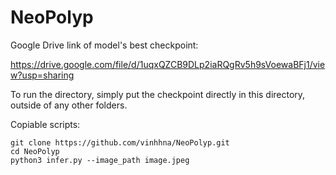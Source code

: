 # NeoPolyp
Google Drive link of model's best checkpoint: 

https://drive.google.com/file/d/1uqxQZCB9DLp2iaRQgRv5h9sVoewaBFj1/view?usp=sharing

To run the directory, simply put the checkpoint directly in this directory, outside of any other folders.

Copiable scripts:


    git clone https://github.com/vinhhna/NeoPolyp.git
    cd NeoPolyp
    python3 infer.py --image_path image.jpeg

